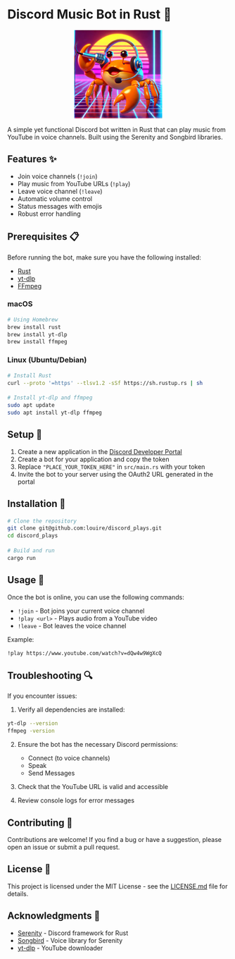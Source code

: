 # Discord Music Bot in Rust 🎵

<div align="center">
  <img src="./assets/rustyBot.png" alt="Rusty Bot Logo" width="200">
</div>


A simple yet functional Discord bot written in Rust that can play music from YouTube in voice channels. Built using the Serenity and Songbird libraries.

## Features ✨

- Join voice channels (`!join`)
- Play music from YouTube URLs (`!play`)
- Leave voice channel (`!leave`)
- Automatic volume control
- Status messages with emojis
- Robust error handling

## Prerequisites 📋

Before running the bot, make sure you have the following installed:

- [Rust](https://www.rust-lang.org/tools/install)
- [yt-dlp](https://github.com/yt-dlp/yt-dlp#installation)
- [FFmpeg](https://ffmpeg.org/download.html)

### macOS
```bash
# Using Homebrew
brew install rust
brew install yt-dlp
brew install ffmpeg
```

### Linux (Ubuntu/Debian)
```bash
# Install Rust
curl --proto '=https' --tlsv1.2 -sSf https://sh.rustup.rs | sh

# Install yt-dlp and ffmpeg
sudo apt update
sudo apt install yt-dlp ffmpeg
```

## Setup 🔧

1. Create a new application in the [Discord Developer Portal](https://discord.com/developers/applications)
2. Create a bot for your application and copy the token
3. Replace `"PLACE_YOUR_TOKEN_HERE"` in `src/main.rs` with your token
4. Invite the bot to your server using the OAuth2 URL generated in the portal

## Installation 🚀

```bash
# Clone the repository
git clone git@github.com:louire/discord_plays.git
cd discord_plays

# Build and run
cargo run
```

## Usage 📖

Once the bot is online, you can use the following commands:

- `!join` - Bot joins your current voice channel
- `!play <url>` - Plays audio from a YouTube video
- `!leave` - Bot leaves the voice channel

Example:
```
!play https://www.youtube.com/watch?v=dQw4w9WgXcQ
```

## Troubleshooting 🔍

If you encounter issues:

1. Verify all dependencies are installed:
```bash
yt-dlp --version
ffmpeg -version
```

2. Ensure the bot has the necessary Discord permissions:
   - Connect (to voice channels)
   - Speak
   - Send Messages

3. Check that the YouTube URL is valid and accessible

4. Review console logs for error messages

## Contributing 🤝

Contributions are welcome! If you find a bug or have a suggestion, please open an issue or submit a pull request.

## License 📄

This project is licensed under the MIT License - see the [LICENSE.md](LICENSE.md) file for details.

## Acknowledgments 👏

- [Serenity](https://github.com/serenity-rs/serenity) - Discord framework for Rust
- [Songbird](https://github.com/serenity-rs/songbird) - Voice library for Serenity
- [yt-dlp](https://github.com/yt-dlp/yt-dlp) - YouTube downloader